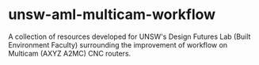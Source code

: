 # unsw-aml-multicam-workflow
A collection of resources developed for UNSW's Design Futures Lab (Built Environment Faculty) surrounding the improvement of workflow on Multicam (AXYZ A2MC) CNC routers. 
